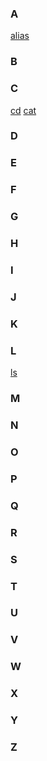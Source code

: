 ### A
[alias](https://github.com/AbhinavXT/Linux_Commands/blob/main/commands/alias.md)

### B

### C
[cd](https://github.com/AbhinavXT/Linux_Commands/blob/main/commands/cd.md)
[cat](https://github.com/AbhinavXT/Linux_Commands/blob/main/commands/cat.md)
### D

### E

### F

### G

### H

### I

### J

### K

### L

[ls](https://github.com/AbhinavXT/Linux_Commands/blob/main/commands/ls.md)

### M

### N

### O

### P

### Q

### R

### S

### T

### U

### V

### W

### X

### Y

### Z
